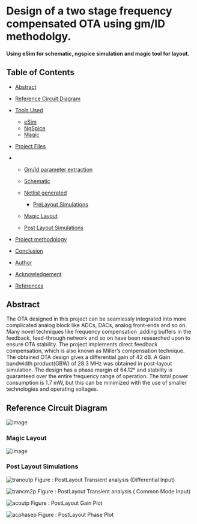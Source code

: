 # Design of a two stage frequency compensated OTA using gm/ID methodolgy.
####  Using eSim for schematic, ngspice simulation and magic tool for layout.

## Table of Contents

* [Abstract](#Abstract)
* [Reference Circuit Diagram](#Reference-Circuit-Diagram)
* [Tools Used](#Tools-Used)
	* [eSim](#eSim)
	* [NgSpice](#NgSpice)
	* [Magic](#Magic)

* [Project Files](#Project-Files)
*  * [Gm/Id parameter extraction](#Gm/Id-parameter-extraction)
    * [Schematic](#Schematic)
      
    * [Netlist generated](#Netlist-generated)
        * [PreLayout Simulations](#PreLayout-Simulation)
    * [Magic Layout](#Magic-Layout)
    * [Post Layout Simulations](#Post-Layout-Simulation)
* [Project methodology](#Project-methodology)
* [Conclusion](#Conclusion)
* [Author](#Author)
* [Acknowledgement](#Acknowledgement)
* [References](#References)

## Abstract

The OTA designed in this project can be seamlessly integrated into more complicated
analog block like ADCs, DACs, analog front-ends and so on. Many novel techniques like frequency compensation ,adding buffers in the feedback, feed-through network and so on have been researched upon to ensure OTA stability. The project implements direct feedback compensation, which is also known as Miller’s compensation technique. The obtained OTA design gives a differential gain of 42 dB. A Gain bandwidth product(GBW) of 28.3 MHz was obtained in post-layout simulation. The design has a phase margin of 64.12° and stability is guaranteed over the entire frequency range of operation. The total power consumption is 1.7 mW, but this can be minimized with the use of smaller technologies and operating voltages.
## Reference Circuit Diagram
![image](https://user-images.githubusercontent.com/96485068/190205704-28299a69-d842-420f-bf13-7c5722b98c3a.png)











### Magic Layout
![image](https://user-images.githubusercontent.com/96485068/190201225-8154ed62-c1d9-44e3-be8c-d01f9035590b.png)


### Post Layout Simulations

![tranoutp](https://user-images.githubusercontent.com/96485068/190202488-7d307ef7-7b36-4d17-8219-2f7251b0afa4.jpg)
Figure  : PostLayout Transient analysis (Differential Input)



![trancm2p](https://user-images.githubusercontent.com/96485068/190203031-d347076d-44a6-40d1-b497-84a004a41adb.jpg)
Figure  : PostLayout Transient analysis ( Common Mode Input)

![acoutp](https://user-images.githubusercontent.com/96485068/190203643-bb3716be-3fa9-4dab-8815-abc5c693e714.jpg)
Figure  : PostLayout Gain Plot

![acphasep](https://user-images.githubusercontent.com/96485068/190203972-333cd82a-89cf-4bf3-afe7-658fe2983561.jpg)
Figure  : PostLayout Phase Plot


